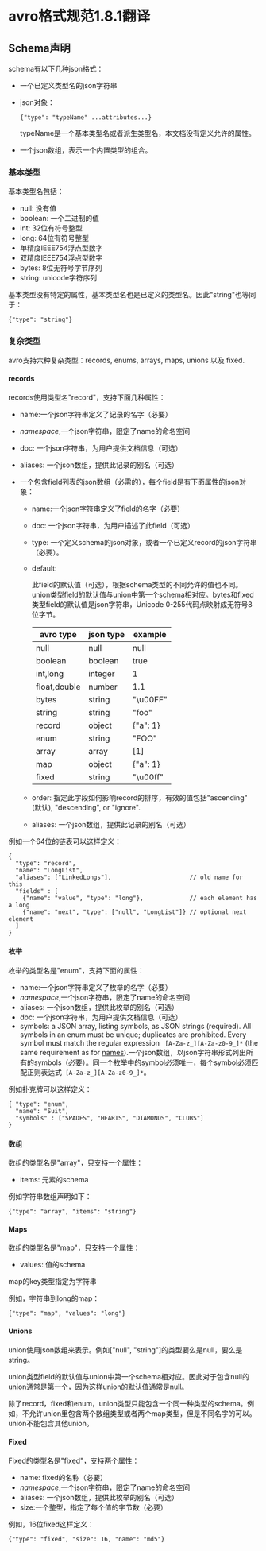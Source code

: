 # avro格式规范1.8.1翻译

## Schema声明

schema有以下几种json格式：

- 一个已定义类型名的json字符串

- json对象：

  ```
  {"type": "typeName" ...attributes...}
  ```

  typeName是一个基本类型名或者派生类型名，本文档没有定义允许的属性。

- 一个json数组，表示一个内置类型的组合。

### 基本类型

基本类型名包括：

- null: 没有值
- boolean: 一个二进制的值
- int: 32位有符号整型
- long: 64位有符号整型
- 单精度IEEE754浮点型数字
- 双精度IEEE754浮点型数字
- bytes: 8位无符号字节序列
- string: unicode字符序列

基本类型没有特定的属性，基本类型名也是已定义的类型名。因此"string"也等同于：

```
{"type": "string"}
```

### 复杂类型

avro支持六种复杂类型：records, enums, arrays, maps, unions 以及 fixed.

#### records

records使用类型名"record"，支持下面几种属性：

- name:一个json字符串定义了记录的名字（必要）

- *namespace*,一个json字符串，限定了name的命名空间

- doc: 一个json字符串，为用户提供文档信息（可选）

- aliases: 一个json数组，提供此记录的别名（可选）

- 一个包含field列表的json数组（必需的），每个field是有下面属性的json对象：

  - name:一个json字符串定义了field的名字（必要）

  - doc: 一个json字符串，为用户描述了此field（可选）

  - type: 一个定义schema的json对象，或者一个已定义record的json字符串（必要）。

  - default:

     此field的默认值（可选），根据schema类型的不同允许的值也不同。union类型field的默认值与union中第一个schema相对应。bytes和fixed类型field的默认值是json字符串，Unicode 0-255代码点映射成无符号8位字节。

    | avro type    | json type | example  |
    | ------------ | --------- | -------- |
    | null         | null      | null     |
    | boolean      | boolean   | true     |
    | int,long     | integer   | 1        |
    | float,double | number    | 1.1      |
    | bytes        | string    | "\u00FF" |
    | string       | string    | "foo"    |
    | record       | object    | {"a": 1} |
    | enum         | string    | "FOO"    |
    | array        | array     | [1]      |
    | map          | object    | {"a": 1} |
    | fixed        | string    | "\u00ff" |

  - order: 指定此字段如何影响record的排序，有效的值包括"ascending" (默认), "descending", or "ignore".

  - aliases: 一个json数组，提供此记录的别名（可选）

例如一个64位的链表可以这样定义：

```
{
  "type": "record",
  "name": "LongList",
  "aliases": ["LinkedLongs"],                      // old name for this
  "fields" : [
    {"name": "value", "type": "long"},             // each element has a long
    {"name": "next", "type": ["null", "LongList"]} // optional next element
  ]
}
```

#### 枚举

枚举的类型名是"enum"，支持下面的属性：

- name:一个json字符串定义了枚举的名字（必要）
- *namespace*,一个json字符串，限定了name的命名空间
- aliases: 一个json数组，提供此枚举的别名（可选）
- doc: 一个json字符串，为用户提供文档信息（可选）
- symbols: a JSON array, listing symbols, as JSON strings (required). All symbols in an enum must be unique; duplicates are prohibited. Every symbol must match the regular expression ` [A-Za-z_][A-Za-z0-9_]*` (the same requirement as for [names](https://avro.apache.org/docs/1.8.1/spec.html#names)).一个json数组，以json字符串形式列出所有的symbols（必要）。同一个枚举中的symbol必须唯一，每个symbol必须匹配正则表达式` [A-Za-z_][A-Za-z0-9_]*`。

例如扑克牌可以这样定义：

```
{ "type": "enum",
  "name": "Suit",
  "symbols" : ["SPADES", "HEARTS", "DIAMONDS", "CLUBS"]
}
```

#### 数组

数组的类型名是"array"，只支持一个属性：

- items: 元素的schema

例如字符串数组声明如下：

```
{"type": "array", "items": "string"}
```

#### Maps

数组的类型名是"map"，只支持一个属性：

- values: 值的schema

map的key类型指定为字符串

例如，字符串到long的map：

```
{"type": "map", "values": "long"}
```

#### Unions

union使用json数组来表示。例如["null", "string"]的类型要么是null，要么是string。

union类型field的默认值与union中第一个schema相对应。因此对于包含null的union通常是第一个，因为这样union的默认值通常是null。

除了record，fixed和enum，union类型只能包含一个同一种类型的schema。例如，不允许union里包含两个数组类型或者两个map类型，但是不同名字的可以。union不能包含其他union。

#### Fixed

Fixed的类型名是"fixed"，支持两个属性：

- name: fixed的名称（必要）
- *namespace*,一个json字符串，限定了name的命名空间
- aliases: 一个json数组，提供此枚举的别名（可选）
- size:一个整型，指定了每个值的字节数（必要）

例如，16位fixed这样定义：

```
{"type": "fixed", "size": 16, "name": "md5"}
```

